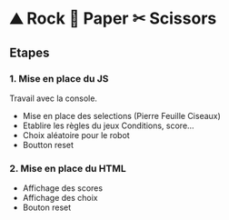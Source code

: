 #  &#x26F0; Rock &#x1F9FB; Paper &#9986; Scissors
## Etapes
### 1. Mise en place du JS
Travail avec la console.
* Mise en place des selections (Pierre Feuille Ciseaux)
* Etablire les règles du jeux
Conditions, score...
* Choix aléatoire pour le robot 
* Boutton reset
### 2. Mise en place du HTML
* Affichage des scores
* Affichage des choix
* Bouton reset

